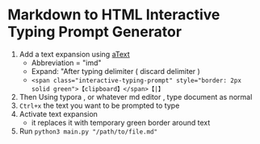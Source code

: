 # Markdown to HTML Interactive Typing Prompt Generator

1. Add a text expansion using [aText](https://www.trankynam.com/atext/)
	- Abbreviation = "imd"
	- Expand: "After typing delimiter ( discard delimiter )
	- `<span class="interactive-typing-prompt" style="border: 2px solid green">【clipboard】</span>【|】`
2. Then Using typora , or whatever md editor , type document as normal
3. `Ctrl+x` the text you want to be prompted to type
4. Activate text expansion
	- it replaces it with temporary green border around text
4. Run `python3 main.py "/path/to/file.md"`